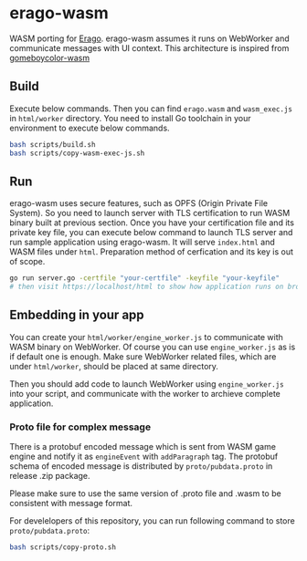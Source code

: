 # erago-wasm

WASM porting for [Erago](https://github.com/mzki/erago). erago-wasm assumes it runs on WebWorker and communicate messages with UI context. This architecture is inspired from  [gomeboycolor-wasm](https://github.com/djhworld/gomeboycolor-wasm)

## Build

Execute below commands. Then you can find `erago.wasm` and `wasm_exec.js` in `html/worker` directory.
You need to install Go toolchain in your environment to execute below commands.

```bash
bash scripts/build.sh
bash scripts/copy-wasm-exec-js.sh
```

## Run 

erago-wasm uses secure features, such as OPFS (Origin Private File System). So you need to launch server with TLS certification to run WASM binary built at previous section.
Once you have your certification file and its private key file, you can execute below command to launch TLS server and run sample application using erago-wasm. It will serve `index.html` and WASM files under `html`.
Preparation method of cerfication and its key is out of scope.

```bash
go run server.go -certfile "your-certfile" -keyfile "your-keyfile"
# then visit https://localhost/html to show how application runs on browser.
```

## Embedding in your app

You can create your `html/worker/engine_worker.js` to communicate with WASM binary on WebWorker. Of course you can use `engine_worker.js` as is if default one is enough.
Make sure WebWorker related files, which are under `html/worker`, should be placed at same directory. 

Then you should add code to launch WebWorker using `engine_worker.js` into your script, and communicate with the worker to archieve complete application. 

### Proto file for complex message

There is a protobuf encoded message which is sent from WASM game engine and notify it as `engineEvent` with `addParagraph` tag. The protobuf schema of encoded message is distributed by `proto/pubdata.proto` in release .zip package.

Please make sure to use the same version of .proto file and .wasm to be consistent with message format.  

For develelopers of this repository, you can run following command to store `proto/pubdata.proto`:

```bash
bash scripts/copy-proto.sh
```
